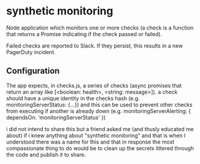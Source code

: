 # synthetic monitoring

Node application which monitors one or more checks (a check is a function that returns a Promise indicating if the check passed or failed).

Failed checks are reported to Slack. If they persist, this results in a new PagerDuty incident.

## Configuration

The app expects, in checks.js, a series of checks (async promises that return an array like [<boolean: health>, <string: message>]).
a check should have a unique identity in the checks hash (e.g. monitoringServerStatus: {...}) and this can be used to prevent other
checks from executing if another is already down (e.g. monitoringServerAlerting: { dependsOn: 'monitoringServerStatus' })

i did not intend to share this but a friend asked me (and thusly educated me about) if i knew anything about "synthetic monitoring" and that is when I understood
there was a name for this and that in response the most compassionate thing to do would be to clean up the secrets littered through the code and publish it to share.


```
